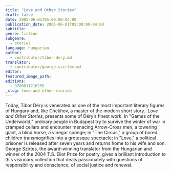 ```yaml
---
title: "Love and Other Stories"
draft: false
date: 2005-06-01T05:00:00-04:00
publication_date: 2005-06-01T05:00:00-04:00
subtitle:
genre: fiction
subgenre:
  - stories
language: hungarian
author:
  - contributor/tibor-dery.md
translator:
  - contributor/george-szirtes.md
editor:
featured_image_path:
editions:
  - 9780811216258
_slug: love-and-other-stories
---
```


Today, Tibor Déry is venerated as one of the most important literary figures of Hungary and, like Chekhov, a master of the modern short story.  _Love and Other Stories_, presents some of Déry’s finest work. In "Games of the Underworld," ordinary people in Budapest try to survive the winter of war in cramped cellars and encounter menacing Arrow-Cross men, a towering giant, a blind horse, a vinegar sponge; in "The Circus," a group of bored children transmogrifies into a grotesque spectacle; in "Love," a political prisoner is released after seven years and returns home to his wife and son. George Szirtes, the award-winning translator from the Hungarian and winner of the 2004 T.S. Eliot Prize for poetry, gives a brilliant introduction to this visionary collection that deals passionately with questions of responsibility and conscience, of social justice and renewal.

